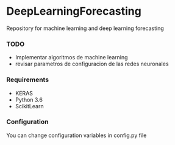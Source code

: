 # DeepLearningForecasting

Repository for machine learning and deep learning forecasting

### TODO

- Implementar algoritmos de machine learning
- revisar parametros de configuracion de las redes neuronales

### Requirements

- KERAS
- Python 3.6
- ScikitLearn

### Configuration

You can change configuration variables in config.py file
